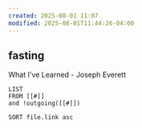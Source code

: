 ```yaml
---
created: 2025-08-01 11:07
modified: 2025-08-01T11:44:26-04:00
---
```

## fasting


What I've Learned - Joseph Everett
```dataview
LIST
FROM [[#]]
and !outgoing([[#]])

SORT file.link asc
```
